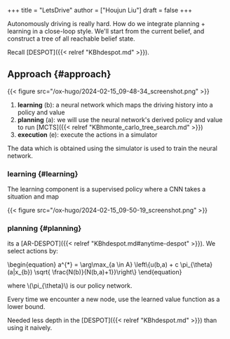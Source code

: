 +++
title = "LetsDrive"
author = ["Houjun Liu"]
draft = false
+++

Autonomously driving is really hard. How do we integrate planning + learning in a close-loop style. We'll start from the current belief, and construct a tree of all reachable belief state.

Recall [DESPOT]({{< relref "KBhdespot.md" >}}).


## Approach {#approach}

{{< figure src="/ox-hugo/2024-02-15_09-48-34_screenshot.png" >}}

1.  **learning** (b): a neural network which maps the driving history into a policy and value
2.  **planning** (a): we will use the neural network's derived policy and value to run [MCTS]({{< relref "KBhmonte_carlo_tree_search.md" >}})
3.  **execution** (e): execute the actions in a simulator

The data which is obtained using the simulator is used to train the neural network.


### learning {#learning}

The learning component is a supervised policy where a CNN takes a situation and map

{{< figure src="/ox-hugo/2024-02-15_09-50-19_screenshot.png" >}}


### planning {#planning}

its a [AR-DESPOT]({{< relref "KBhdespot.md#anytime-despot" >}}). We select actions by:

\begin{equation}
a^{\*} = \arg\max\_{a \in A}  \left\\{u(b,a) + c \pi\_{\theta}(a|x\_{b}) \sqrt{ \frac{N(b)}{N(b,a)+1}}\right\\}
\end{equation}

where \\(\pi\_{\theta}\\) is our policy network.

Every time we encounter a new node, use the learned value function as a lower bound.

Needed less depth in the [DESPOT]({{< relref "KBhdespot.md" >}}) than using it naively.
